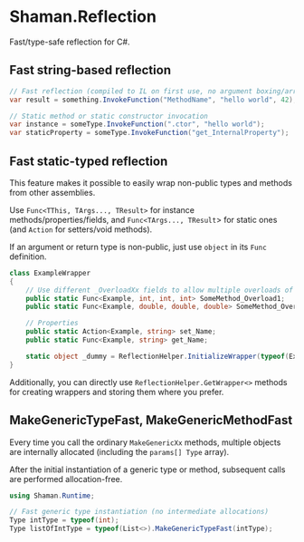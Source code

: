 # Shaman.Reflection
Fast/type-safe reflection for C#.

## Fast string-based reflection
```csharp
// Fast reflection (compiled to IL on first use, no argument boxing/array)
var result = something.InvokeFunction("MethodName", "hello world", 42);

// Static method or static constructor invocation
var instance = someType.InvokeFunction(".ctor", "hello world");
var staticProperty = someType.InvokeFunction("get_InternalProperty");
```

## Fast static-typed reflection
This feature makes it possible to easily wrap non-public types and methods from other assemblies.

Use `Func<TThis, TArgs..., TResult>` for instance methods/properties/fields, and `Func<TArgs..., TResult`> for static ones (and `Action` for setters/void methods).

If an argument or return type is non-public, just use `object` in its `Func` definition.

```csharp
class ExampleWrapper
{
    // Use different _OverloadXx fields to allow multiple overloads of the same method 
    public static Func<Example, int, int, int> SomeMethod_Overload1;
    public static Func<Example, double, double, double> SomeMethod_Overload2;

    // Properties
    public static Action<Example, string> set_Name;
    public static Func<Example, string> get_Name;

    static object _dummy = ReflectionHelper.InitializeWrapper(typeof(ExampleWrapper), typeof(Example));
}
 ```

Additionally, you can directly use `ReflectionHelper.GetWrapper<>` methods for creating wrappers and storing them where you prefer.

 ## MakeGenericTypeFast, MakeGenericMethodFast
Every time you call the ordinary `MakeGenericXx` methods, multiple objects are internally allocated (including the `params[] Type` array).

After the initial instantiation of a generic type or method, subsequent calls are performed allocation-free.

 ```csharp
 using Shaman.Runtime;

// Fast generic type instantiation (no intermediate allocations)
Type intType = typeof(int);
Type listOfIntType = typeof(List<>).MakeGenericTypeFast(intType);
 ```